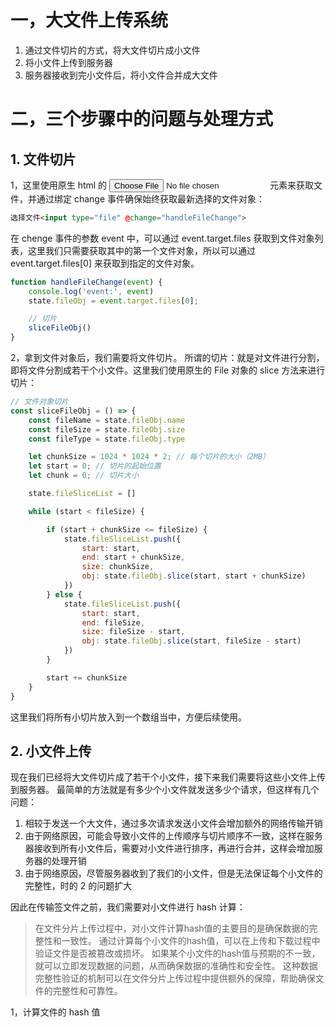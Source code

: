 # 一，大文件上传系统

1. 通过文件切片的方式，将大文件切片成小文件
2. 将小文件上传到服务器
3. 服务器接收到完小文件后，将小文件合并成大文件

# 二，三个步骤中的问题与处理方式

## 1. 文件切片

1，这里使用原生 html 的 <input type="file"> 元素来获取文件，并通过绑定 change 事件确保始终获取最新选择的文件对象：

```html
选择文件<input type="file" @change="handleFileChange">
```

在 chenge 事件的参数 event 中，可以通过 event.target.files 获取到文件对象列表，这里我们只需要获取其中的第一个文件对象，所以可以通过
event.target.files[0] 来获取到指定的文件对象。

```javascript
function handleFileChange(event) {
    console.log('event:', event)
    state.fileObj = event.target.files[0];

    // 切片
    sliceFileObj()
}
```

2，拿到文件对象后，我们需要将文件切片。
所谓的切片：就是对文件进行分割，即将文件分割成若干个小文件。这里我们使用原生的 File 对象的 slice 方法来进行切片：

```javascript
// 文件对象切片
const sliceFileObj = () => {
    const fileName = state.fileObj.name
    const fileSize = state.fileObj.size
    const fileType = state.fileObj.type

    let chunkSize = 1024 * 1024 * 2; // 每个切片的大小（2MB）
    let start = 0; // 切片的起始位置
    let chunk = 0; // 切片大小

    state.fileSliceList = []

    while (start < fileSize) {

        if (start + chunkSize <= fileSize) {
            state.fileSliceList.push({
                start: start,
                end: start + chunkSize,
                size: chunkSize,
                obj: state.fileObj.slice(start, start + chunkSize)
            })
        } else {
            state.fileSliceList.push({
                start: start,
                end: fileSize,
                size: fileSize - start,
                obj: state.fileObj.slice(start, fileSize - start)
            })
        }

        start += chunkSize
    }
}
```

这里我们将所有小切片放入到一个数组当中，方便后续使用。

## 2. 小文件上传

现在我们已经将大文件切片成了若干个小文件，接下来我们需要将这些小文件上传到服务器。
最简单的方法就是有多少个小文件就发送多少个请求，但这样有几个问题：

1. 相较于发送一个大文件，通过多次请求发送小文件会增加额外的网络传输开销
2. 由于网络原因，可能会导致小文件的上传顺序与切片顺序不一致，这样在服务器接收到所有小文件后，需要对小文件进行排序，再进行合并，这样会增加服务器的处理开销
3. 由于网络原因，尽管服务器收到了我们的小文件，但是无法保证每个小文件的完整性，时的 2 的问题扩大

因此在传输签文件之前，我们需要对小文件进行 hash 计算：

> 在文件分片上传过程中，对小文件计算hash值的主要目的是确保数据的完整性和一致性。
> 通过计算每个小文件的hash值，可以在上传和下载过程中验证文件是否被篡改或损坏。
> 如果某个小文件的hash值与预期的不一致，就可以立即发现数据的问题，从而确保数据的准确性和安全性。
> 这种数据完整性验证的机制可以在文件分片上传过程中提供额外的保障，帮助确保文件的完整性和可靠性。

1，计算文件的 hash 值

```javascript
